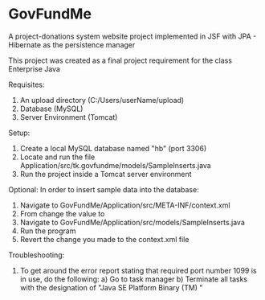 # GovFundMe


A project-donations system website project implemented in JSF with JPA - Hibernate as the persistence manager 

This project was created as a final project requirement for the class Enterprise Java


Requisites:
1. An upload directory (C:/Users/userName/upload)
2. Database (MySQL)
3. Server Environment (Tomcat)

Setup: 
1) Create a local MySQL database named "hb" (port 3306)
2) Locate and run the file Application/src/tk.govfundme/models/SampleInserts.java
3) Run the project inside a Tomcat server environment

Optional:
  In order to insert sample data into the database:
  1) Navigate to GovFundMe/Application/src/META-INF/context.xml
  2) From <property name="hibernate.hbm2ddl.auto" value="update"/> change the value to
      <property name="hibernate.hbm2ddl.auto" value="create"/>
  3) Navigate to GovFundMe/Application/src/models/SampleInserts.java
  4) Run the program
  5) Revert the change you made to the context.xml file 

Troubleshooting:
1) To get around the error report stating that required port number 1099 is in use, do the following:
  a) Go to task manager
  b) Terminate all tasks with the designation of "Java SE Platform Binary (TM) "
